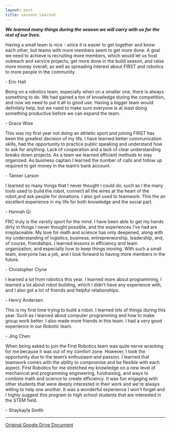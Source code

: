 ```yaml
---
layout: post
title: Lessons Learned
---
```


***We learned many things during the season we will carry with us for the rest of our lives.***

Having a small team is nice - since it is easier to get together and know each other, but teams with more members seem to get more done. A goal we need to achieve is recruiting more members, which would let us host outreach and service projects, get more done in the build season, and raise more money overall; as well as spreading interest about FIRST and robotics to more people in the community.

\- Eric Hall

Being on a robotics team, especially when on a smaller one, there is always something to do. We had gained a ton of knowledge during the competition, and now we need to put it all to good use. Having a bigger team would definitely help, but we need to make sure everyone is at least doing something productive before we can expand the team.

\- Grace Wise

This was my first year not doing an athletic sport and joining FIRST has been the greatest decision of my life. I have learned better communication skills, had the opportunity to practice public speaking and understand how to ask for anything. Lack of cooperation and  a lack of clear understanding breaks down projects. As a team we learned efficient methods to stay organized. As business captain I learned the number of calls and follow up required to get money in the team’s bank account.

\- Tanner Larson

I learned so many things that I never thought I could do, such as I the many tools used  to build the robot, connect all the wires at  the heart of the robot,and  ask people for donations. I also got  used to teamwork. This the an excellent experience in my life for both knowledge and  the social part.

\- Hannah Qi

FRC truly is the varsity sport for the mind. I have been able to get my hands dirty in things I never thought possible, and the experiences I've had are irreplaceable. My love for math and science has only deepened, along with my understanding of logistics, business, entrepreneurship, leadership, and, of course, friendships. I learned lessons in efficiency and team organization, and especially how to keep things moving. With such a small team, everyone has a job, and I look forward to having more members in the future.

\- Christopher Clyne

I learned a lot from robotics this year. I learned more about programming, I learned a lot about robot building, which I didn’t have any experience with, and I also got a lot of friends and helpful relationships.

\- Henry Andersen

This is my first time trying to build a robot. I learned lots of things during this year. Such as I learned about computer programming and  how to make group work better.  I also made more friends in this team.  I had a very good experience in our Robotic team.

\- Jing Chen

When being asked to join the First Robotics team was quite nerve wracking for me because it was out of my comfort zone. However, I took the opportunity due to the team’s enthusiasm and passion. I learned that teamwork comes with the ability to compromise and be flexible with each aspect. First Robotics for me stretched my knowledge on a new level of mechanical and programming engineering, fundraising, and ways to combine math and science to create efficiency. It was fun engaging with other students that were deeply interested in their work and we're always willing to help one another. It was a wonderful experience I won't forget and I highly suggest this program to high school students that are interested in the STEM field.

\- Shaykayla Smith

---

[Original Google Drive Document](https://contacts.google.com/u/0/preview/all)
